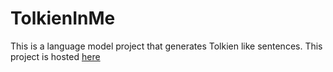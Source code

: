 # TolkienInMe

This is a language model project that generates Tolkien like sentences. This project is hosted [here](https://gseshadri-tolkien.herokuapp.com/) 
